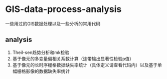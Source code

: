 # GIS-data-process-analysis
一些用过的GIS数据处理以及一些分析的常用代码

## analysis

1. Theil-sen趋势分析和mk检验
2. 基于像元的多变量偏相关系数计算（连带输出显著性检验p值）
3. 基于像元的长时序栅格数据缺失率统计（具体定义请查看代码内）以及基于单幅栅格影像的数据缺失率统计

